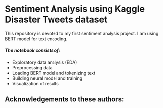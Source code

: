 # Sentiment Analysis using Kaggle Disaster Tweets dataset

<p> This repository is devoted to my first sentiment analysis project. I am using BERT model for text encoding.</p>

##### The notebook consists of:
- Exploratory data analysis (EDA)
- Preprocessing data
- Loading BERT model and tokenizing text
- Building neural model and training
- Visualization of results


## Acknowledgements to these authors:

